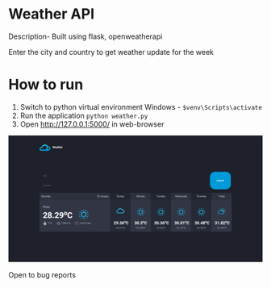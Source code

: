 # Weather API
Description- Built using flask, openweatherapi

Enter the city and country to get weather update for the week

# How to run
1. Switch to python virtual environment
Windows - `$venv\Scripts\activate`
2. Run the application
`python weather.py`
3. Open http://127.0.0.1:5000/ in web-browser

![Image of weather](https://github.com/sanketitnal/weather/blob/main/static/weather.png)

Open to bug reports
